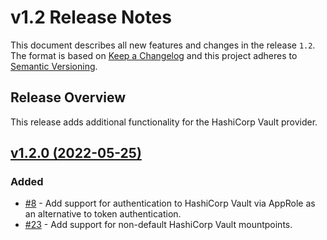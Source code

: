 # v1.2 Release Notes

This document describes all new features and changes in the release `1.2`. The format is based on [Keep a Changelog](https://keepachangelog.com/en/1.0.0/) and this project adheres to [Semantic Versioning](https://semver.org/spec/v2.0.0.html).

## Release Overview

This release adds additional functionality for the HashiCorp Vault provider. 

## [v1.2.0 (2022-05-25)](https://github.com/nautobot/nautobot-app-secrets-providers/releases/tag/v1.2.0)

### Added

- [#8](https://github.com/nautobot/nautobot-app-secrets-providers/issues/8) - Add support for authentication to HashiCorp Vault via AppRole as an alternative to token authentication.
- [#23](https://github.com/nautobot/nautobot-app-secrets-providers/issues/23) - Add support for non-default HashiCorp Vault mountpoints.
